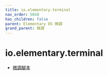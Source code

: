 ```yaml
---
title: io.elementary.terminal
nav_order: 5010
has_children: false
parent: Elementary OS 微調
grand_parent: 微調
---
```



# io.elementary.terminal

* [微調腳本](https://github.com/samwhelp/note-about-elementary-os/tree/gh-pages/_demo/adjustment/part-elementary/io.elementary.terminal)


